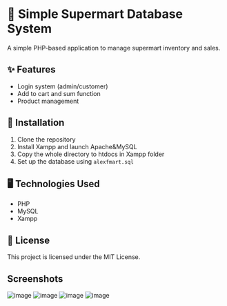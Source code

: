 # 🛒 Simple Supermart Database System

A simple PHP-based application to manage supermart inventory and sales.

## ✨ Features
- Login system (admin/customer)
- Add to cart and sum function
- Product management


## 🚀 Installation
1. Clone the repository
2. Install Xampp and launch Apache&MySQL
3. Copy the whole directory to htdocs in Xampp folder
4. Set up the database using `alexfmart.sql`

## 🖥️ Technologies Used
- PHP
- MySQL
- Xampp

## 📄 License
This project is licensed under the MIT License.

## Screenshots
![image](https://github.com/user-attachments/assets/2c6a6129-d1d9-4ab7-afe3-049567c08d48)
![image](https://github.com/user-attachments/assets/97d12e73-2014-4a9a-98c3-e4918b7e3687)
![image](https://github.com/user-attachments/assets/351c0619-a1f1-4934-9d8f-dc0258c6f9f0)
![image](https://github.com/user-attachments/assets/4900efe2-ff19-4a46-bcfc-55883e8c385a)

